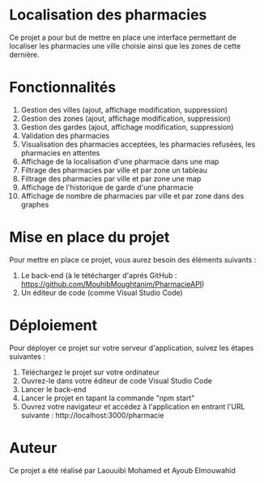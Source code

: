 # Localisation des pharmacies
Ce projet a pour but de mettre en place une interface permettant de localiser les pharmacies une ville choisie ainsi que les zones de cette dernière.

# Fonctionnalités
1.  Gestion des villes (ajout, affichage modification, suppression)
2.  Gestion des zones (ajout, affichage modification, suppression)
3.  Gestion des gardes (ajout, affichage modification, suppression)
4.  Validation des pharmacies
5.  Visualisation des pharmacies acceptées, les pharmacies refusées, les pharmacies en attentes
6.  Affichage de la localisation d'une pharmacie dans une map
7.  Filtrage des pharmacies par ville et par zone un tableau
8.  Filtrage des pharmacies par ville et par zone une map
9.  Affichage de l'historique de garde d'une pharmacie
10. Affichage de nombre de pharmacies par ville et par zone dans des graphes

# Mise en place du projet
Pour mettre en place ce projet, vous aurez besoin des éléments suivants :

1. Le back-end (à le tétécharger d'aprés GitHub : https://github.com/MouhibMoughtanim/PharmacieAPI)
2. Un éditeur de code (comme Visual Studio Code)

# Déploiement
Pour déployer ce projet sur votre serveur d'application, suivez les étapes suivantes :

1. Téléchargez le projet sur votre ordinateur
2. Ouvrez-le dans votre éditeur de code Visual Studio Code
3. Lancer le back-end
4. Lancer le projet en tapant la commande "npm start"
5. Ouvrez votre navigateur et accédez à l'application en entrant l'URL suivante : http://localhost:3000/pharmacie

# Auteur
Ce projet a été réalisé par Laouuibi Mohamed et  Ayoub Elmouwahid


